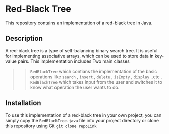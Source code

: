 # Red-Black Tree

This repository contains an implementation of a red-black tree in Java.

## Description

A red-black tree is a type of self-balancing binary search tree. It is useful for implementing associative arrays, which can be used to store data in key-value pairs.
This implementation includes Two main classes 
 >> `RedBlackTree` which contians the implementation of the basic operations like `search` , `insert` , `delete` , `isEmpty` , `display` ..etc .
 >> `RedBlackTree`  which takes input from the user and switches it to know what operation the user wants to do.

## Installation

To use this implementation of a red-black tree in your own project, you can simply copy the `RedBlackTree.java` file into your project directory or clone this repository using Git
        `git clone repoLink`


